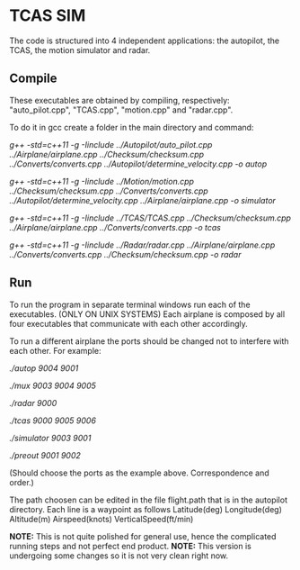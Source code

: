 # TCAS SIM

The code is structured into 4 independent applications: the autopilot, the TCAS, the motion simulator and radar.

## Compile
These executables are obtained by compiling, respectively: "auto_pilot.cpp", "TCAS.cpp", "motion.cpp" and "radar.cpp".

To do it in gcc create a folder in the main directory and command:

*g++ -std=c++11 -g -Iinclude ../Autopilot/auto_pilot.cpp ../Airplane/airplane.cpp ../Checksum/checksum.cpp ../Converts/converts.cpp ../Autopilot/determine_velocity.cpp  -o autop*

*g++ -std=c++11 -g -Iinclude ../Motion/motion.cpp ../Checksum/checksum.cpp ../Converts/converts.cpp ../Autopilot/determine_velocity.cpp ../Airplane/airplane.cpp -o simulator*

*g++ -std=c++11 -g -Iinclude ../TCAS/TCAS.cpp ../Checksum/checksum.cpp ../Airplane/airplane.cpp ../Converts/converts.cpp   -o tcas*

*g++ -std=c++11 -g -Iinclude ../Radar/radar.cpp ../Airplane/airplane.cpp ../Converts/converts.cpp ../Checksum/checksum.cpp   -o radar*


## Run
To run the program in separate terminal windows run each of the executables. (ONLY ON UNIX SYSTEMS)
Each airplane is composed by all four executables that communicate with each other accordingly.

To run a different airplane the ports should be changed not to interfere with each other. For example:

*./autop 9004 9001* 

*./mux 9003 9004 9005* 

*./radar 9000* 

*./tcas 9000 9005 9006* 

*./simulator 9003 9001*

*./preout 9001 9002*

(Should choose the ports as the example above. Correspondence and order.)

The path choosen can be edited in the file flight.path that is in the autopilot directory.  Each line is a waypoint as follows
Latitude(deg) Longitude(deg) Altitude(m) Airspeed(knots) VerticalSpeed(ft/min)




**NOTE:**
This is not quite polished for general use, hence the complicated running steps and not perfect end product.
**NOTE:**
This version is undergoing some changes so it is not very clean right now.
